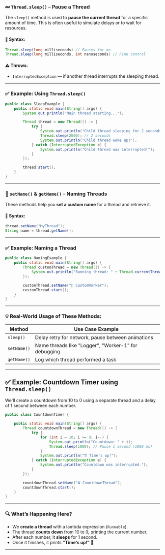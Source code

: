 ### 💤 `Thread.sleep()` – Pause a Thread

The `sleep()` method is used to **pause the current thread** for a specific amount of time. This is often useful to simulate delays or to wait for resources.

#### 🔹 Syntax:
```java
Thread.sleep(long milliseconds) // Pauses for ms
Thread.sleep(long milliseconds, int nanoseconds) // Fine control
```

#### ⚠️ Throws:
- `InterruptedException` — if another thread interrupts the sleeping thread.

---

### ✅ Example: Using `Thread.sleep()`

```java
public class SleepExample {
    public static void main(String[] args) {
        System.out.println("Main thread starting...");

        Thread thread = new Thread(() -> {
            try {
                System.out.println("Child thread sleeping for 2 seconds...");
                Thread.sleep(2000); // 2 seconds
                System.out.println("Child thread woke up!");
            } catch (InterruptedException e) {
                System.out.println("Child thread was interrupted!");
            }
        });

        thread.start();
    }
}
```

---

### 🧾 `setName()` & `getName()` – Naming Threads

These methods help you **set a custom name** for a thread and retrieve it.

#### 🔹 Syntax:
```java
thread.setName("MyThread");
String name = thread.getName();
```

---

### ✅ Example: Naming a Thread

```java
public class NamingExample {
    public static void main(String[] args) {
        Thread customThread = new Thread(() -> {
            System.out.println("Running thread: " + Thread.currentThread().getName());
        });

        customThread.setName("🚀 CustomWorker");
        customThread.start();
    }
}
```

---

### 💡 Real-World Usage of These Methods:

| Method         | Use Case Example                                      |
|----------------|--------------------------------------------------------|
| `sleep()`      | Delay retry for network, pause between animations     |
| `setName()`    | Name threads like "Logger", "Worker-1" for debugging  |
| `getName()`    | Log which thread performed a task                     |

---

## ✅ Example: Countdown Timer using `Thread.sleep()`

We'll create a countdown from 10 to 0 using a separate thread and a delay of 1 second between each number.

```java
public class CountdownTimer {

    public static void main(String[] args) {
        Thread countdownThread = new Thread(() -> {
            try {
                for (int i = 10; i >= 0; i--) {
                    System.out.println("Countdown: " + i);
                    Thread.sleep(1000); // Pause 1 second (1000 ms)
                }
                System.out.println("⏰ Time's up!");
            } catch (InterruptedException e) {
                System.out.println("Countdown was interrupted.");
            }
        });

        countdownThread.setName("⏳ CountdownThread");
        countdownThread.start();
    }
}
```

---

### 🔍 What’s Happening Here?

- We **create a thread** with a lambda expression (`Runnable`).
- The thread **counts down** from 10 to 0, printing the current number.
- After each number, it **sleeps** for 1 second.
- Once it finishes, it prints **"Time's up!"** 🎉

---
